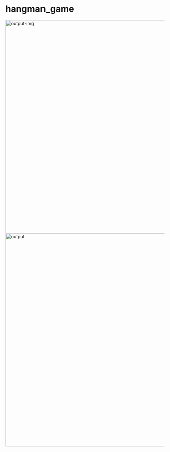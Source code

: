 
# hangman_game
<img width="674" alt="output-img" src="https://github.com/Ashish4321-hub/hangman_game/assets/88235823/c74790ad-c7dc-4520-a68f-7b227290b902">
<img width="674" alt="output" src="https://github.com/Ashish4321-hub/hangman_game/assets/88235823/21aa62f9-5170-47b6-a56e-4feaae820986">
